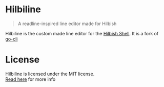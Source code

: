 # Hilbiline
> A readline-inspired line editor made for Hilbish

Hilbiline is the custom made line editor for the
[Hilbish Shell](https://github.com/Hilbis/Hilbish).
It is a fork of [go-cli](https://github.com/deadsy/go-cli)

# License
Hilbiline is licensed under the MIT license.  
[Read here](LICENSE) for more info
